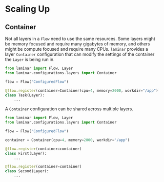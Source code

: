 # Scaling Up

## Container

Not all layers in a `Flow` need to use the same resources. Some layers might be memory focused and require many gigabytes of memory, and others might be compute focused and require many CPUs. `laminar` provides a layer `Container` configuration that can modify the settings of the container the `Layer` is being run in.

```python
from laminar import Flow, Layer
from laminar.configurations.layers import Container

flow = Flow("ConfiguredFlow")

@flow.register(container=Container(cpu=4, memory=2000, workdir="/app"))
class Task(Layer):
    ...
```

A `Container` configuration can be shared across multiple layers.

```python
from laminar import Flow, Layer
from laminar.configurations.layers import Container

flow = Flow("ConfiguredFlow")

container = Container(cpu=4, memory=2000, workdir="/app")

@flow.register(container=container)
class First(Layer):
    ...

@flow.register(container=container)
class Second(Layer):
    ...
```
